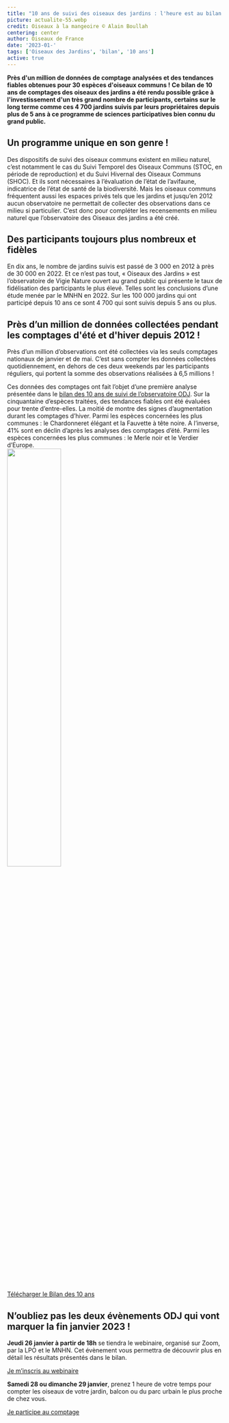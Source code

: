 ```yaml
---
title: "10 ans de suivi des oiseaux des jardins : l'heure est au bilan!"
picture: actualite-55.webp
credit: Oiseaux à la mangeoire © Alain Boullah 
centering: center
author: Oiseaux de France
date: '2023-01-'
tags: ['Oiseaux des Jardins', 'bilan', '10 ans']
active: true
---
```


**Près d'un million de données de comptage analysées et des tendances fiables obtenues pour 30 espèces d'oiseaux communs !**
**Ce bilan de 10 ans de comptages des oiseaux des jardins a été rendu possible grâce à l'investissement d'un très grand nombre de participants, certains sur le long terme comme ces 4 700 jardins suivis par leurs propriétaires depuis plus de 5 ans à ce programme de sciences participatives bien connu du grand public.**

## Un programme unique en son genre !

Des dispositifs de suivi des oiseaux communs existent en milieu naturel, c’est notamment le cas du Suivi Temporel des Oiseaux Communs (STOC, en période de reproduction) et du Suivi Hivernal des Oiseaux Communs (SHOC). Et ils sont nécessaires à l’évaluation de l’état de l’avifaune, indicatrice de l’état de santé de la biodiversité. Mais les oiseaux communs fréquentent aussi les espaces privés tels que les jardins et jusqu’en 2012 aucun observatoire ne permettait de collecter des observations dans ce milieu si particulier. C’est donc pour compléter les recensements en milieu naturel que l’observatoire des Oiseaux des jardins a été créé.  

## Des participants toujours plus nombreux et fidèles

En dix ans, le nombre de jardins suivis est passé de 3 000 en 2012 à près de 30 000 en 2022. Et ce n’est pas tout, « Oiseaux des Jardins » est l’observatoire de Vigie Nature ouvert au grand public qui présente le taux de fidélisation des participants le plus élevé. Telles sont les conclusions d’une étude menée par le MNHN en 2022. Sur les 100 000 jardins qui ont participé depuis 10 ans ce sont 4 700 qui sont suivis depuis 5 ans ou plus. 

## Près d’un million de données collectées pendant les comptages d'été et d'hiver depuis 2012 ! 

Près d’un million d’observations ont été collectées via les seuls comptages nationaux de janvier et de mai. C’est sans compter les données collectées quotidiennement, en dehors de ces deux weekends par les participants réguliers, qui portent la somme des observations réalisées à 6,5 millions ! 

Ces données des comptages ont fait l’objet d’une première analyse présentée dans le [bilan des 10 ans de suivi de l’observatoire ODJ](). Sur la cinquantaine d’espèces traitées, des tendances fiables ont été évaluées pour trente d’entre-elles. La moitié de montre des signes d’augmentation durant les comptages d’hiver. Parmi les espèces concernées les plus communes : le Chardonneret élégant et la Fauvette à tête noire. A l’inverse, 41% sont en déclin d’après les analyses des comptages d’été. Parmi les espèces concernées les plus communes : le Merle noir et le Verdier d’Europe.  
<img class="InformativePagePicture" style="width: 50%" src="/news/actualite-55-couverture-bilan.webp"/>
<span class="InformativePagePictureLegend"></span>

<div style="align-center"><a href=" "  target="_blank" class="v-btn v-btn--is-elevated  elevation-2 v-size--default success"> Télécharger le Bilan des 10 ans</a></div>

## N’oubliez pas les deux évènements ODJ qui vont marquer la fin janvier 2023 ! 

**Jeudi 26 janvier à partir de 18h** se tiendra le webinaire, organisé sur Zoom, par la LPO et le MNHN. Cet évènement vous permettra de découvrir plus en détail les résultats présentés dans le bilan. 

<div style="align-center"><a href=" "  target="_blank" class="v-btn v-btn--is-elevated  elevation-2 v-size--default success"> Je m’inscris au webinaire </a></div>

**Samedi 28 ou dimanche 29 janvier**, prenez 1 heure de votre temps pour compter les oiseaux de votre jardin, balcon ou du parc urbain le plus proche de chez vous. 

<div style="align-center"><a href=" "  target="_blank" class="v-btn v-btn--is-elevated  elevation-2 v-size--default success"> Je participe au comptage </a></div>

